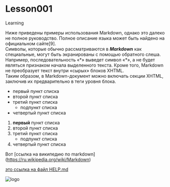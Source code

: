 # Lesson001
 Learning

Ниже приведены примеры использования Markdown, 
однако это далеко не полное руководство. Полное 
описание языка может быть найдено на официальном 
сайте[9]. <br/>
Символы, которые обычно рассматриваются
в ***Markdown*** как специальные, могут быть экранированы 
с помощью обратного слеша. Например, последовательность
«\*» выведет символ «*», а не будет являться признаком
начала выделенного текста. Кроме того, Markdown не
преобразует текст внутри «сырых» блоков XHTML. <br/>
Таким образом, в Markdown-документ можно включать 
секции XHTML, заключив их предварительно в теги 
уровня блока.

* первый пункт списка
* второй пункт списка
* третий пункт списка
   * подпункт списка
* четвертый пункт списка

1. **первый** пункт списка
2. второй пункт списка
3. третий пункт списка
   * подпункт списка
4. четвертый пункт списка

Вот [ссылка на википедию по markdown]
(https://ru.wikipedia.org/wiki/Markdown)

[это ссылка на файл HELP.md](HELP.md)

![logo](https://upload.wikimedia.org/wikipedia/commons/thumb/4/48/Markdown-mark.svg/1280px-Markdown-mark.svg.png)